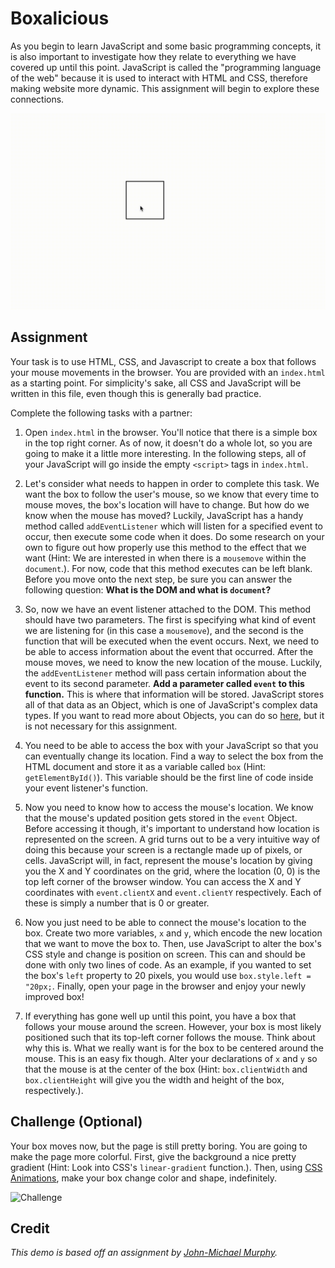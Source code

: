 # Boxalicious

As you begin to learn JavaScript and some basic programming concepts, it is also important to investigate how they
relate to everything we have covered up until this point. JavaScript is called the "programming language
of the web" because it is used to interact with HTML and CSS, therefore making website more dynamic. This assignment
will begin to explore these connections.

![Boxalicious](demo/examples/boxalicious.gif)

## Assignment

Your task is to use HTML, CSS, and Javascript to create a box that follows your mouse movements in the browser. You are
provided with an `index.html` as a starting point. For simplicity's sake, all CSS and JavaScript will be written in
this file, even though this is generally bad practice.

Complete the following tasks with a partner:

1. Open `index.html` in the browser. You'll notice that there is a simple box in the top right corner. As of now,
   it doesn't do a whole lot, so you are going to make it a little more interesting. In the following steps,
   all of your JavaScript will go inside the empty `<script>` tags in `index.html`. 
   
2. Let's consider what needs to happen in order to complete this task. We want the box to follow the user's
   mouse, so we know that every time to mouse moves, the box's location will have to change. But how do we know when the
   mouse has moved? Luckily, JavaScript has a handy method called `addEventListener` which will listen for a specified
   event to occur, then execute some code when it does. Do some research on your own to figure out how properly use this
   method to the effect that we want (Hint: We are interested in when there is a `mousemove` within the `document`.). For now,
   code that this method executes can be left blank. Before you move onto the next step, be sure you can answer the
   following question: **What is the DOM and what is `document`?**
   
3. So, now we have an event listener attached to the DOM. This method should have two parameters. The first is
   specifying what kind of event we are listening for (in this case a `mousemove`), and the second is the function that
   will be executed when the event occurs. Next, we need to be able to access information about the event that occurred. After
   the mouse moves, we need to know the new location of the mouse. Luckily, the `addEventListener` method will pass certain
   information about the event to its second parameter. **Add a parameter called `event` to this function.** This is where
   that information will be stored. JavaScript stores all of that data as an Object, which is one of JavaScript's
   complex data types. If you want to read more about Objects, you can do so [here](https://www.w3schools.com/js/js_objects.asp),
   but it is not necessary for this assignment.
   
4. You need to be able to access the box with your JavaScript so that you can eventually change its location.
   Find a way to select the box from the HTML document and store it as a variable called `box` (Hint: `getElementById()`).
   This variable should be the first line of code inside your event listener's function.
   
5. Now you need to know how to access the mouse's location. We know that the mouse's updated position gets stored in the
   `event` Object. Before accessing it though, it's important to understand how location is represented on the screen.
   A grid turns out to be a very intuitive way of doing this because your screen is a rectangle made up of pixels,
   or cells. JavaScript will, in fact, represent the mouse's location by giving you the X and Y coordinates on the grid,
   where the location (0, 0) is the top left corner of the browser window. You can access the X and Y coordinates with
   `event.clientX` and `event.clientY` respectively. Each of these is simply a number that is 0 or greater.
   
5. Now you just need to be able to connect the mouse's location to the box. Create two more variables, `x` and `y`,
   which encode the new location that we want to move the box to. Then, use JavaScript to alter the box's CSS style and
   change is position on screen. This can and should be done with only two lines of code. As an example, if you wanted
   to set the box's `left` property to 20 pixels, you would use `box.style.left = "20px;`. Finally, open your page
   in the browser and enjoy your newly improved box!
   
6. If everything has gone well up until this point, you have a box that follows your mouse around the screen. However,
   your box is most likely positioned such that its top-left corner follows the mouse. Think about why this is. What we
   really want is for the box to be centered around the mouse. This is an easy fix though. Alter your declarations of
   `x` and `y` so that the mouse is at the center of the box (Hint: `box.clientWidth` and `box.clientHeight` will give
   you the width and height of the box, respectively.).
  
   
## Challenge (Optional)

Your box moves now, but the page is still pretty boring. You are going to make the page more colorful. First, give the
background a nice pretty gradient (Hint: Look into CSS's `linear-gradient` function.). Then, using
[CSS Animations](https://www.w3schools.com/css/css3_animations.asp), make your box change color and shape, indefinitely.

![Challenge](demo/examples/challenge.gif)


## Credit

_This demo is based off an assignment by [John-Michael Murphy](https://github.com/john-michael-murphy)._